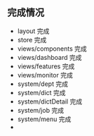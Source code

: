 ## 完成情况  

* layout 完成  
* store 完成  
* views/components 完成  
* views/dashboard 完成  
* views/features 完成  
* views/monitor 完成  
* system/dept 完成  
* system/dict 完成  
* system/dictDetail 完成  
* system/job 完成  
* system/menu 完成  
* 